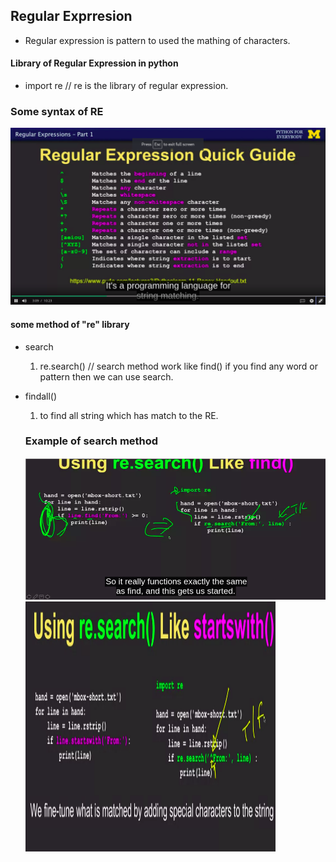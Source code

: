 
## Regular Exprresion

- Regular expression is pattern to used the mathing of characters.

#### Library of Regular Expression in python
- import re     // re is the library of regular expression.

### Some syntax of RE

![](./Images/syntax.png)

#### some method of "re" library
- search
  1. re.search()    // search method work like find() if you find any word or pattern then we can use search.
- findall()
  1. to find all string which has match to the RE.

  ### Example of search method

  ![](./Images/SearchMethod.png)
  <img src="./Images/SearchMethod-2.png" height=400 width=400 >
